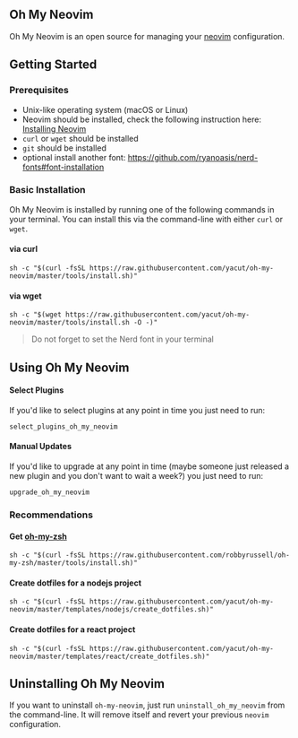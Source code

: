 ## Oh My Neovim

Oh My Neovim is an open source for managing your [neovim](https://neovim.io/) configuration.

## Getting Started

### Prerequisites

- Unix-like operating system (macOS or Linux)
- Neovim should be installed, check the following instruction here: [Installing Neovim](https://github.com/neovim/neovim/wiki/Installing-Neovim)
- `curl` or `wget` should be installed
- `git` should be installed
- optional install another font: https://github.com/ryanoasis/nerd-fonts#font-installation

### Basic Installation

Oh My Neovim is installed by running one of the following commands in your terminal. You can install this via the command-line with either `curl` or `wget`.

#### via curl

```shell
sh -c "$(curl -fsSL https://raw.githubusercontent.com/yacut/oh-my-neovim/master/tools/install.sh)"
```

#### via wget

```shell
sh -c "$(wget https://raw.githubusercontent.com/yacut/oh-my-neovim/master/tools/install.sh -O -)"
```

> Do not forget to set the Nerd font in your terminal

## Using Oh My Neovim

#### Select Plugins

If you'd like to select plugins at any point in time you just need to run:

```shell
select_plugins_oh_my_neovim
```

#### Manual Updates

If you'd like to upgrade at any point in time (maybe someone just released a new plugin and you don't want to wait a week?) you just need to run:

```shell
upgrade_oh_my_neovim
```

### Recommendations

#### Get [oh-my-zsh](https://github.com/robbyrussell/oh-my-zsh)

`sh -c "$(curl -fsSL https://raw.githubusercontent.com/robbyrussell/oh-my-zsh/master/tools/install.sh)"`

#### Create dotfiles for a nodejs project

`sh -c "$(curl -fsSL https://raw.githubusercontent.com/yacut/oh-my-neovim/master/templates/nodejs/create_dotfiles.sh)"`

#### Create dotfiles for a react project

`sh -c "$(curl -fsSL https://raw.githubusercontent.com/yacut/oh-my-neovim/master/templates/react/create_dotfiles.sh)"`

## Uninstalling Oh My Neovim

If you want to uninstall `oh-my-neovim`, just run `uninstall_oh_my_neovim` from the command-line. It will remove itself and revert your previous `neovim` configuration.
